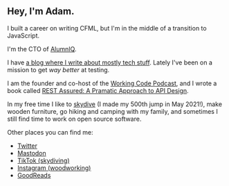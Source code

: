 ## Hey, I'm Adam. 

I built a career on writing CFML, but I'm in the middle of a transition to JavaScript. 

I'm the CTO of [AlumnIQ](https://www.alumniq.com/).

I have [a blog where I write about mostly tech stuff](https://adamtuttle.codes). Lately I've been on a mission to get _way better_ at testing.

I am the founder and co-host of the [Working Code Podcast](https://workingcode.dev), and I wrote a book called [REST Assured: A Pramatic Approach to API Design](https://restassuredbook.com).

In my free time I like to [skydive]([https://www.instagram.com/adamtuttle/](https://www.tiktok.com/@planespooppeople)) (I made my 500th jump in May 2021!), make wooden furniture, go hiking and camping with my family, and sometimes I still find time to work on open source software.

Other places you can find me:
- [Twitter](https://twitter.com/adamtuttle)
- [Mastodon](https://jawns.club/@adamtuttle)
- [TikTok (skydiving)](https://www.tiktok.com/@planespooppeople)
- [Instagram (woodworking)](https://www.instagram.com/alteregowoodworks/)
- [GoodReads](https://www.goodreads.com/author/show/7514385.Adam_Tuttle)

